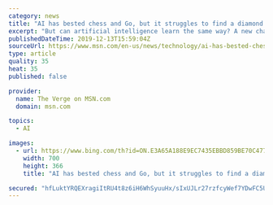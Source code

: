 ```yaml
---
category: news
title: "AI has bested chess and Go, but it struggles to find a diamond in Minecraft"
excerpt: "But can artificial intelligence learn the same way? A new challenge teaching AI agents to play Minecraft suggests it’s much trickier for computers. Announced earlier this year, the MineRL competition asked teams of researchers to create AI bots that could successfully mine a diamond in Minecraft. This isn’t an impossible task, but it does ..."
publishedDateTime: 2019-12-13T15:59:04Z
sourceUrl: https://www.msn.com/en-us/news/technology/ai-has-bested-chess-and-go-but-it-struggles-to-find-a-diamond-in-minecraft/ar-AAK6kye
type: article
quality: 35
heat: 35
published: false

provider:
  name: The Verge on MSN.com
  domain: msn.com

topics:
  - AI

images:
  - url: https://www.bing.com/th?id=ON.E3A65A188E9EC7435EBBD859BE70C477
    width: 700
    height: 366
    title: "AI has bested chess and Go, but it struggles to find a diamond in Minecraft"

secured: "hfLuktYRQEXragiItRU4t8z6iH6WhSyuuHx/sIxUJLr27rzfcyWef7YDwFC5UV5pbww5AJcEdKlLrIjdLlUAIDgFO8NFBpQNH4dPG2su7ruNb1NkrEg4u3+L2vURz+4YykG2/sdWNs2m0XaSP7tx3ONApxDEZxEt/79278qCIfqQGTQAYzPsqSKzqg7GgbQMjc+kRClaDNchv+9nCeSp876NDYKxnzPbTmu/hLehW1u2Vk+BwYHMKwp0mbzIDEmowdXUNPuvKc4RFihsipDgtw==;TAOLk/+MelvSx0D1ItXTjQ=="
---
```


